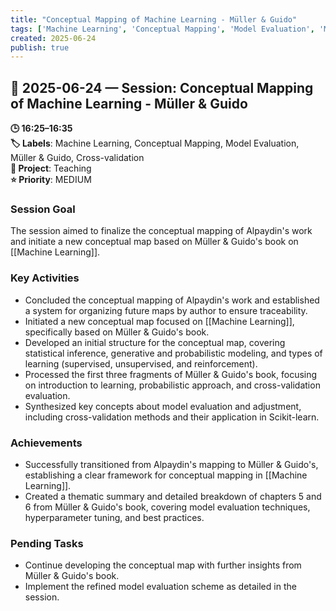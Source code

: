 ```yaml
---
title: "Conceptual Mapping of Machine Learning - Müller & Guido"
tags: ['Machine Learning', 'Conceptual Mapping', 'Model Evaluation', 'Müller & Guido', 'Cross-validation']
created: 2025-06-24
publish: true
---
```


## 📅 2025-06-24 — Session: Conceptual Mapping of Machine Learning - Müller & Guido

**🕒 16:25–16:35**  
**🏷️ Labels**: Machine Learning, Conceptual Mapping, Model Evaluation, Müller & Guido, Cross-validation  
**📂 Project**: Teaching  
**⭐ Priority**: MEDIUM  


### Session Goal
The session aimed to finalize the conceptual mapping of Alpaydin's work and initiate a new conceptual map based on Müller & Guido's book on [[Machine Learning]].

### Key Activities
- Concluded the conceptual mapping of Alpaydin's work and established a system for organizing future maps by author to ensure traceability.
- Initiated a new conceptual map focused on [[Machine Learning]], specifically based on Müller & Guido's book.
- Developed an initial structure for the conceptual map, covering statistical inference, generative and probabilistic modeling, and types of learning (supervised, unsupervised, and reinforcement).
- Processed the first three fragments of Müller & Guido's book, focusing on introduction to learning, probabilistic approach, and cross-validation evaluation.
- Synthesized key concepts about model evaluation and adjustment, including cross-validation methods and their application in Scikit-learn.

### Achievements
- Successfully transitioned from Alpaydin's mapping to Müller & Guido's, establishing a clear framework for conceptual mapping in [[Machine Learning]].
- Created a thematic summary and detailed breakdown of chapters 5 and 6 from Müller & Guido's book, covering model evaluation techniques, hyperparameter tuning, and best practices.

### Pending Tasks
- Continue developing the conceptual map with further insights from Müller & Guido's book.
- Implement the refined model evaluation scheme as detailed in the session.
